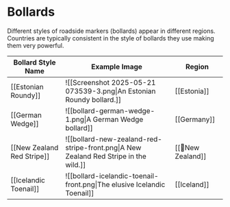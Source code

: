 # Bollards

Different styles of roadside markers (bollards) appear in different regions. Countries are typically consistent in the style of bollards they use making them very powerful.


| Bollard Style Name         | Example Image                                                                        | Region          |
| -------------------------- | ------------------------------------------------------------------------------------ | --------------- |
| [[Estonian Roundy]]        | ![[Screenshot 2025-05-21 073539-3.png\|An Estonian Roundy bollard.]]                 | [[Estonia]]     |
| [[German Wedge]]           | ![[bollard-german-wedge-1.png\|A German Wedge bollard]]                              | [[Germany]]     |
| [[New Zealand Red Stripe]] | ![[bollard-new-zealand-red-stripe-front.png\|A New Zealand Red Stripe in the wild.]] | [[📌New Zealand]] |
| [[Icelandic Toenail]]      | ![[bollard-icelandic-toenail-front.png\|The elusive Icelandic Toenail]]              | [[Iceland]]     |
